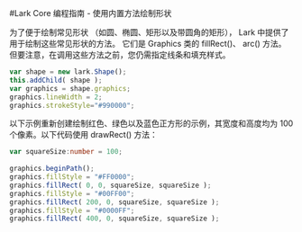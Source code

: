 #Lark Core 编程指南 - 使用内置方法绘制形状

为了便于绘制常见形状 （如圆、椭圆、矩形以及带圆角的矩形）， Lark 中提供了用于绘制这些常见形状的方法。
它们是 Graphics 类的 fillRect()、 arc() 方法。但要注意，在调用这些方法之前，您仍需指定线条和填充样式。
``` TypeScript
var shape = new lark.Shape();
this.addChild( shape );
var graphics = shape.graphics;
graphics.lineWidth = 2;
graphics.strokeStyle="#990000";
```

以下示例重新创建绘制红色、绿色以及蓝色正方形的示例，其宽度和高度均为 100 个像素。以下代码使用 drawRect() 方法：
``` TypeScript
var squareSize:number = 100; 
 
graphics.beginPath();
graphics.fillStyle = "#FF0000"; 
graphics.fillRect( 0, 0, squareSize, squareSize ); 
graphics.fillStyle = "#00FF00"; 
graphics.fillRect( 200, 0, squareSize, squareSize ); 
graphics.fillStyle = "#0000FF"; 
graphics.fillRect( 400, 0, squareSize, squareSize ); 
```